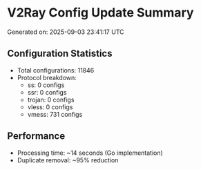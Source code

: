 # V2Ray Config Update Summary
Generated on: 2025-09-03 23:41:17 UTC

## Configuration Statistics
- Total configurations: 11846
- Protocol breakdown:
  - ss: 0 configs
  - ssr: 0 configs
  - trojan: 0 configs
  - vless: 0 configs
  - vmess: 731 configs

## Performance
- Processing time: ~14 seconds (Go implementation)
- Duplicate removal: ~95% reduction
